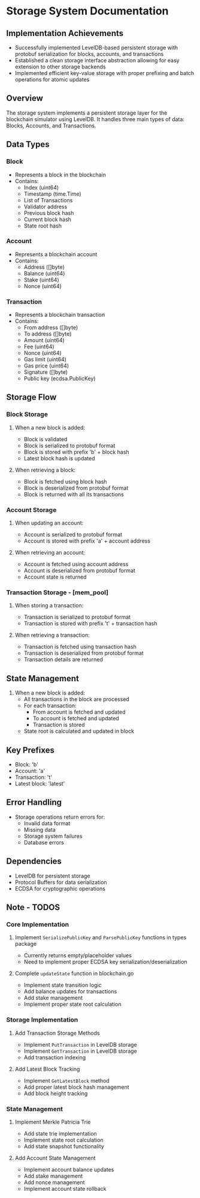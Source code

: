 # Storage System Documentation

## Implementation Achievements
- Successfully implemented LevelDB-based persistent storage with protobuf serialization for blocks, accounts, and transactions
- Established a clean storage interface abstraction allowing for easy extension to other storage backends
- Implemented efficient key-value storage with proper prefixing and batch operations for atomic updates

## Overview
The storage system implements a persistent storage layer for the blockchain simulator using LevelDB. It handles three main types of data: Blocks, Accounts, and Transactions.

## Data Types

### Block
- Represents a block in the blockchain
- Contains:
  - Index (uint64)
  - Timestamp (time.Time)
  - List of Transactions
  - Validator address
  - Previous block hash
  - Current block hash
  - State root hash

### Account
- Represents a blockchain account
- Contains:
  - Address ([]byte)
  - Balance (uint64)
  - Stake (uint64)
  - Nonce (uint64)

### Transaction
- Represents a blockchain transaction
- Contains:
  - From address ([]byte)
  - To address ([]byte)
  - Amount (uint64)
  - Fee (uint64)
  - Nonce (uint64)
  - Gas limit (uint64)
  - Gas price (uint64)
  - Signature ([]byte)
  - Public key (ecdsa.PublicKey)

## Storage Flow

### Block Storage
1. When a new block is added:
   - Block is validated
   - Block is serialized to protobuf format
   - Block is stored with prefix 'b' + block hash
   - Latest block hash is updated

2. When retrieving a block:
   - Block is fetched using block hash
   - Block is deserialized from protobuf format
   - Block is returned with all its transactions

### Account Storage
1. When updating an account:
   - Account is serialized to protobuf format
   - Account is stored with prefix 'a' + account address

2. When retrieving an account:
   - Account is fetched using account address
   - Account is deserialized from protobuf format
   - Account state is returned

### Transaction Storage - [mem_pool]
1. When storing a transaction:
   - Transaction is serialized to protobuf format
   - Transaction is stored with prefix 't' + transaction hash

2. When retrieving a transaction:
   - Transaction is fetched using transaction hash
   - Transaction is deserialized from protobuf format
   - Transaction details are returned

## State Management
1. When a new block is added:
   - All transactions in the block are processed
   - For each transaction:
     - From account is fetched and updated
     - To account is fetched and updated
     - Transaction is stored
   - State root is calculated and updated in block

## Key Prefixes
- Block: 'b'
- Account: 'a'
- Transaction: 't'
- Latest block: 'latest'

## Error Handling
- Storage operations return errors for:
  - Invalid data format
  - Missing data
  - Storage system failures
  - Database errors

## Dependencies
- LevelDB for persistent storage
- Protocol Buffers for data serialization
- ECDSA for cryptographic operations


## Note - TODOS

### Core Implementation
1. Implement `SerializePublicKey` and `ParsePublicKey` functions in types package
   - Currently returns empty/placeholder values
   - Need to implement proper ECDSA key serialization/deserialization

2. Complete `updateState` function in blockchain.go
   - Implement state transition logic
   - Add balance updates for transactions
   - Add stake management
   - Implement proper state root calculation

### Storage Implementation
1. Add Transaction Storage Methods
   - Implement `PutTransaction` in LevelDB storage
   - Implement `GetTransaction` in LevelDB storage
   - Add transaction indexing

2. Add Latest Block Tracking
   - Implement `GetLatestBlock` method
   - Add proper latest block hash management
   - Add block height tracking

### State Management
1. Implement Merkle Patricia Trie
   - Add state trie implementation
   - Implement state root calculation
   - Add state snapshot functionality

2. Add Account State Management
   - Implement account balance updates
   - Add stake management
   - Add nonce management
   - Implement account state rollback

